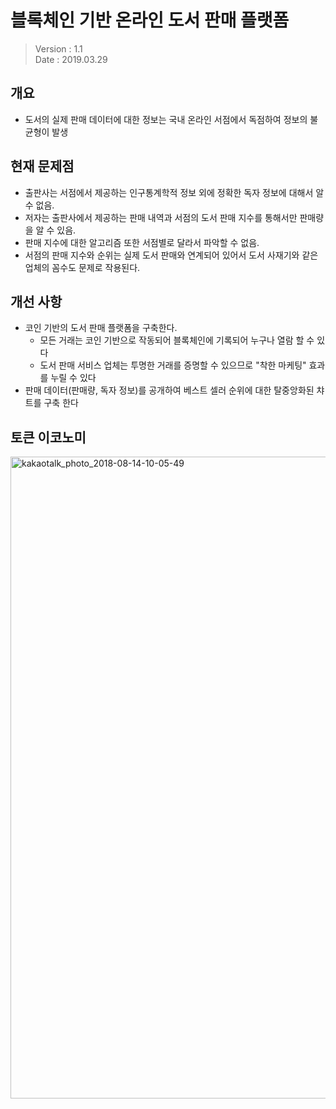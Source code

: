 # 블록체인 기반 온라인 도서 판매 플랫폼

> Version : 1.1  
> Date : 2019.03.29

## 개요
- 도서의 실제 판매 데이터에 대한 정보는 국내 온라인 서점에서 독점하여 정보의 불균형이 발생

## 현재 문제점
- 출판사는 서점에서 제공하는 인구통계학적 정보 외에 정확한 독자 정보에 대해서 알 수 없음.
- 저자는 출판사에서 제공하는 판매 내역과 서점의 도서 판매 지수를 통해서만 판매량을 알 수 있음. 
- 판매 지수에 대한 알고리즘 또한 서점별로 달라서 파악할 수 없음.
- 서점의 판매 지수와 순위는 실제 도서 판매와 연계되어 있어서 도서 사재기와 같은 업체의 꼼수도 문제로 작용된다. 

## 개선 사항 
- 코인 기반의 도서 판매 플랫폼을 구축한다. 
  - 모든 거래는 코인 기반으로 작동되어 블록체인에 기록되어 누구나 열람 할 수 있다
  - 도서 판매 서비스 업체는 투명한 거래를 증명할 수 있으므로 "착한 마케팅" 효과를 누릴 수 있다
- 판매 데이터(판매량, 독자 정보)를 공개하여 베스트 셀러 순위에 대한 탈중앙화된 챠트를 구축 한다

## 토큰 이코노미

<img width="1027" alt="kakaotalk_photo_2018-08-14-10-05-49" src="https://user-images.githubusercontent.com/897510/51069580-20df4a80-1675-11e9-9d5d-95f40c0ab7c9.png">
